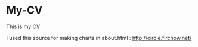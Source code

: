 # My-CV
This is my CV 

I used this source for making charts in about.html : 
http://circle.firchow.net/

